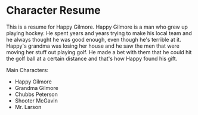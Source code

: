 # Character Resume

This is a resume for Happy Gilmore. Happy Gilmore is a man who grew up playing hockey. He spent years and years trying to make his local team and he always thought he was good enough, even though he's terrible at it. Happy's grandma was losing her house and he saw the men that were moving her stuff out playing golf. He made a bet with them that he could hit the golf ball at a certain distance and that's how Happy found his gift.

Main Characters:

-   Happy Gilmore
-   Grandma Gilmore
-   Chubbs Peterson
-   Shooter McGavin
-   Mr. Larson
